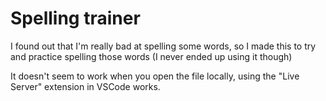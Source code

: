 # Spelling trainer

I found out that I'm really bad at spelling some words, so I made this to try and practice spelling those words (I never ended up using it though)

It doesn't seem to work when you open the file locally, using the "Live Server" extension in VSCode works.